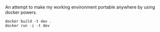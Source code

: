 An attempt to make my working environment portable anywhere by using docker powers. 

```
docker build -t dev .
docker run -i -t dev
```
